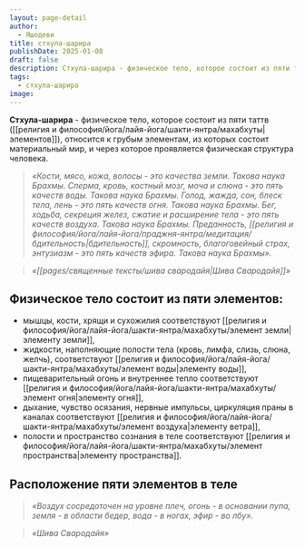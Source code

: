 ```yaml
---
layout: page-detail
author:
  - Яшодеви
title: стхула-шарира
publishDate: 2025-01-08
draft: false
description: Стхула-шарира - физическое тело, которое состоит из пяти таттв (элементов), относится к грубым элементам, из которых состоит материальный мир, и через которое проявляется физическая структура человека.
tags:
  - стхула-шарира
image:
---
```

**Стхула-шарира** - физическое тело, которое состоит из пяти таттв ([[религия и философия/йога/лайя-йога/шакти-янтра/махабхуты|элементов]]), относится к грубым элементам, из которых состоит материальный мир, и через которое проявляется физическая структура человека.

>*«Кости, мясо, кожа, волосы - это качества земли. Такова наука Брахмы. Сперма, кровь, костный мозг, моча и слюна - это пять качеств воды. Такова наука Брахмы. Голод, жажда, сон, блеск тела, лень - это пять качеств огня. Такова наука Брахмы. Бег, ходьба, секреция желез, сжатие и расширение тела - это пять качеств воздуха. Такова наука Брахмы. Преданность, [[религия и философия/йога/лайя-йога/праджня-янтра/медитация/бдительность|бдительность]], скромность, благоговейный страх, энтузиазм - это пять качеств эфира. Такова наука Брахмы».*

>*«[[pages/священные тексты/шива свародайя|Шива Свародайя]]»*

## Физическое тело состоит из пяти элементов: 
- мышцы, кости, хрящи и сухожилия соответствуют [[религия и философия/йога/лайя-йога/шакти-янтра/махабхуты/элемент земли|элементу земли]],
- жидкости, наполняющие полости тела (кровь, лимфа, слизь, слюна, желчь), соответствуют [[религия и философия/йога/лайя-йога/шакти-янтра/махабхуты/элемент воды|элементу воды]], 
- пищеварительный огонь и внутреннее тепло соответствуют [[религия и философия/йога/лайя-йога/шакти-янтра/махабхуты/элемент огня|элементу огня]], 
- дыхание, чувство осязания, нервные импульсы, циркуляция праны в каналах соответствуют [[религия и философия/йога/лайя-йога/шакти-янтра/махабхуты/элемент воздуха|элементу ветра]], 
- полости и пространство сознания в теле соответствуют [[религия и философия/йога/лайя-йога/шакти-янтра/махабхуты/элемент пространства|элементу пространства]]. 

## Расположение пяти элементов в теле 
>*«Воздух сосредоточен на уровне плеч, огонь - в основании пупа, земля - в области бедер, вода - в ногах, эфир - во лбу».*

>*«Шива Свародайя»*

